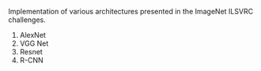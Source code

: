 Implementation of various architectures presented in the ImageNet ILSVRC challenges.

1. AlexNet
2. VGG Net
3. Resnet
4. R-CNN
